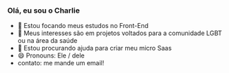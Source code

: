 ### Olá, eu sou o Charlie
- 🌱 Estou focando meus estudos no Front-End
- 👯 Meus interesses são em projetos voltados para a comunidade LGBT ou na área da saúde
- 🤔 Estou procurando ajuda para criar meu micro Saas
- 😄 Pronouns: Ele / dele
- contato: me mande um email!
